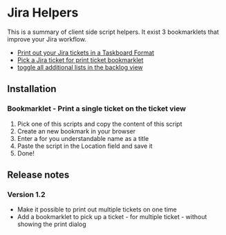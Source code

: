 # Jira Helpers

This is a summary of client side script helpers.
It exist 3 bookmarklets that improve your Jira workflow.

- [Print out your Jira tickets in a Taskboard Format](/xws/jira-ticket-print/raw/master/jira-ticket-print-bookmarklet.js)
- [Pick a Jira ticket for print ticket bookmarklet](/xws/jira-ticket-print/raw/master/jira-store-ticket-print-bookmarklet.js)
- [toggle all additional lists in the backlog view](/xws/jira-ticket-print/raw/master/jira-list-toggle-bookmarklet.js)

## Installation

### Bookmarklet - Print a single ticket on the ticket view

1. Pick one of this scripts and copy the content of this script
2. Create an new bookmark in your browser
3. Enter a for you understandable name as a title
4. Paste the script in the Location field and save it
5. Done!

## Release notes

### Version 1.2

- Make it possible to print out multiple tickets on one time
- Add a bookmarklet to pick up a ticket - for multiple ticket - without showing the print dialog
